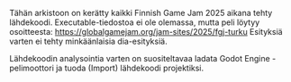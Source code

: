 Tähän arkistoon on kerätty kaikki Finnish Game Jam 2025 aikana tehty lähdekoodi.
Executable-tiedostoa ei ole olemassa, mutta peli löytyy osoitteesta: https://globalgamejam.org/jam-sites/2025/fgj-turku
Esityksiä varten ei tehty minkäänlaisia dia-esityksiä.

Lähdekoodin analysointia varten on suositeltavaa ladata Godot Engine -pelimoottori ja tuoda (Import) lähdekoodi projektiksi.
